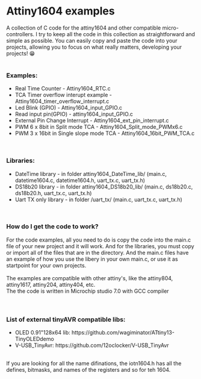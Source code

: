 # Attiny1604 examples<br />
A collection of C code for the attiny1604 and other compatible micro-controllers. I try to keep all the code in this collection as straightforward and simple as possible. You can easily copy and paste the code into your projects, allowing you to focus on what really matters, developing your projects! 😁 <br />
<br />
<h3>Examples:</h3>
<ul>
<li>Real Time Counter - Attiny1604_RTC.c </li>
<li>TCA Timer overflow interupt example - Attiny1604_timer_overflow_interrupt.c</li>
<li>Led Blink (GPIO) - Attiny1604_input_GPIO.c </li>
<li>Read input pin(GPIO) - attiny1604_input_GPIO.c </li>
<li>External Pin Change Interrupt - Attiny1604_ext_pin_interrupt.c </li>
<li>PWM 6 x 8bit in Split mode TCA - Attiny1604_Split_mode_PWMx6.c</li>
<li>PWM 3 x 16bit in Single slope mode TCA - Attiny1604_16bit_PWM_TCA.c </il>
</ul>
<br />
<h3>Libraries:</h3>
<ul>
<li>DateTime library - in folder attiny1604_DateTime_lib/ (main.c, datetime1604.c, datetime1604.h, uart_tx.c, uart_tx.h) </li>
<li>DS18b20 library - in folder attiny1604_DS18b20_lib/ (main.c, ds18b20.c, ds18b20.h, uart_tx.c, uart_tx.h) </li>
<li>Uart TX only library - in folder  /uart_tx/ (main.c, uart_tx.c, uart_tx.h) </li>
</ul>

<br />
<h3>How do I get the code to work?</h3>
For the code examples, all you need to do is copy the code into the main.c file of your new project and it will work. 
And for the libraries, you must copy or import all of the files that are in the directory. And the main.c files have an example of how you use the libery in your own main.c, or use it as startpoint for your own projects. <br />
<br />
The examples are compatible with other attiny's, like the attiny804, attiny1617, attiny204, attiny404, etc. <br />
The the code is written in Microchip studio 7.0 with GCC compiler<br />
<br />
<br />
<h3>List of external tinyAVR compatible libs:</h3> 
<ul>
<li>OLED 0.91"128x64 lib: https://github.com/wagiminator/ATtiny13-TinyOLEDdemo</li>
<li>V-USB_TinyAvr: https://github.com/12oclocker/V-USB_TinyAvr</li>
</ul
<br />
<br />
If you are looking for all the name difinations, the iotn1604.h has all the defines, bitmasks, and names of the registers and so for teh 1604. 
